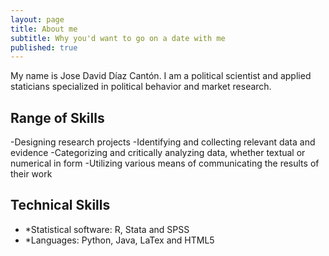```yaml
---
layout: page
title: About me
subtitle: Why you'd want to go on a date with me
published: true
---
```



My name is Jose David Díaz Cantón. I am a political scientist and applied staticians specialized in political behavior and market research. 
##  Range of Skills
-Designing research projects
-Identifying and collecting relevant data and evidence
-Categorizing and critically analyzing data, whether textual or numerical in form
-Utilizing various means of communicating the results of their work
## Technical Skills
- *Statistical software: R, Stata and SPSS
- *Languages: Python, Java, LaTex and HTML5

